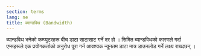 ```yaml
---
section: terms
lang: ne
title: ब्यान्डविथ (Bandwidth)
---
```


ब्यान्डविथ भनेको कम्प्युटरहरू बीच डाटा साटासाट गर्ने दर हो । सिमित ब्यान्डविथको कारणले गर्दा एप्सहरूले एक प्रयोगकर्ताको अनुरोध पूरा गर्न आवश्यक न्यूनतम डाटा मात्र डाउनलोड गर्ने लक्ष्य राख्दछन् ।
